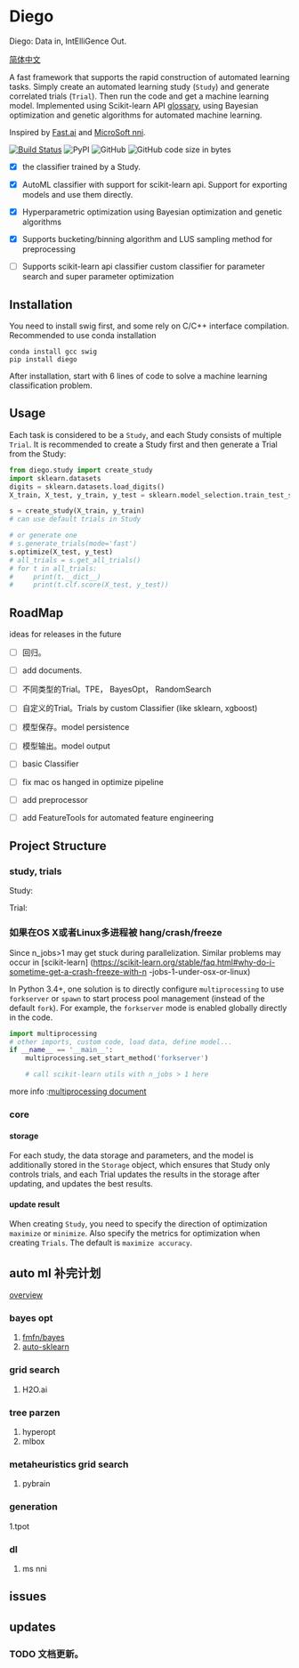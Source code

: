 
# Diego

Diego: Data in,  IntElliGence Out.

[简体中文](README_zh_CN.md)

A fast framework that supports the rapid construction of automated learning tasks. Simply create an automated learning study (`Study`) and generate correlated trials (`Trial`). Then run the code and get a machine learning model. Implemented using Scikit-learn API [glossary](https://scikit-learn.org/stable/glossary.html), using Bayesian optimization and genetic algorithms for automated machine learning.

Inspired by [Fast.ai](https://github.com/fastai/fastai) and [MicroSoft nni](https://github.com/Microsoft/nni).

[![Build Status](https://travis-ci.org/lai-bluejay/diego.svg?branch=master)](https://travis-ci.org/lai-bluejay/diego)
![PyPI](https://img.shields.io/pypi/v/diego.svg?style=flat)
![GitHub](https://img.shields.io/github/license/lai-bluejay/diego.svg)
![GitHub code size in bytes](https://img.shields.io/github/languages/code-size/lai-bluejay/diego.svg)

- [x] the classifier trained by a Study.
- [x] AutoML classifier with support for scikit-learn api. Support for exporting models and use them directly.
- [x] Hyperparametric optimization using Bayesian optimization and genetic algorithms
- [x] Supports bucketing/binning algorithm and LUS sampling method for preprocessing
- [ ] Supports scikit-learn api classifier custom classifier for parameter search and super parameter optimization


## Installation

You need to install swig first, and some rely on C/C++ interface compilation. Recommended to use conda installation

```shell
conda install gcc swig
pip install diego
```

After installation, start with 6 lines of code to solve a machine learning classification problem.

## Usage

Each task is considered to be a `Study`, and each Study consists of multiple `Trial`.
It is recommended to create a Study first and then generate a Trial from the Study:

```python
from diego.study import create_study
import sklearn.datasets
digits = sklearn.datasets.load_digits()
X_train, X_test, y_train, y_test = sklearn.model_selection.train_test_split(digits.data, digits.target,train_size=0.75, test_size=0.25)

s = create_study(X_train, y_train)
# can use default trials in Study

# or generate one
# s.generate_trials(mode='fast')
s.optimize(X_test, y_test)
# all_trials = s.get_all_trials()
# for t in all_trials:
#     print(t.__dict__)
#     print(t.clf.score(X_test, y_test))

```

## RoadMap
ideas for releases in the future
- [ ] 回归。
- [ ] add documents.
- [ ] 不同类型的Trial。TPE， BayesOpt， RandomSearch
- [ ] 自定义的Trial。Trials by custom Classifier (like sklearn, xgboost)
- [ ] 模型保存。model persistence
- [ ] 模型输出。model output
- [ ] basic Classifier
- [ ] fix mac os hanged in optimize pipeline
- [ ] add preprocessor
- [ ] add FeatureTools for automated feature engineering


## 

## Project Structure

### study, trials
Study: 

Trial:

### 如果在OS X或者Linux多进程被 hang/crash/freeze

Since n_jobs>1 may get stuck during parallelization. Similar problems may occur in [scikit-learn] (https://scikit-learn.org/stable/faq.html#why-do-i-sometime-get-a-crash-freeze-with-n -jobs-1-under-osx-or-linux)

In Python 3.4+, one solution is to directly configure `multiprocessing` to use `forkserver` or `spawn` to start process pool management (instead of the default `fork`). For example, the `forkserver` mode is enabled globally directly in the code.

```python
import multiprocessing
# other imports, custom code, load data, define model...
if __name__ == '__main__':
    multiprocessing.set_start_method('forkserver')

    # call scikit-learn utils with n_jobs > 1 here
```

more info :[multiprocessing document](https://docs.python.org/3/library/multiprocessing.html#contexts-and-start-methods)

### core

#### storage

For each study, the data storage and parameters, and the model is additionally stored in the `Storage` object, which ensures that Study only controls trials, and each Trial updates the results in the storage after updating, and updates the best results.

#### update result

When creating `Study`, you need to specify the direction of optimization `maximize` or `minimize`. Also specify the metrics for optimization when creating `Trials`. The default is `maximize accuracy`.

## auto ml 补完计划

[overview](https://hackernoon.com/a-brief-overview-of-automatic-machine-learning-solutions-automl-2826c7807a2a)

### bayes opt

1. [fmfn/bayes](https://github.com/fmfn/BayesianOptimization)
2. [auto-sklearn](https://github.com/automl/auto-sklearn)

### grid search

1. H2O.ai

### tree parzen

1. hyperopt
2. mlbox

### metaheuristics grid search

1. pybrain

### generation

1.tpot

### dl

1. ms nni

## issues

## updates

### TODO 文档更新。


